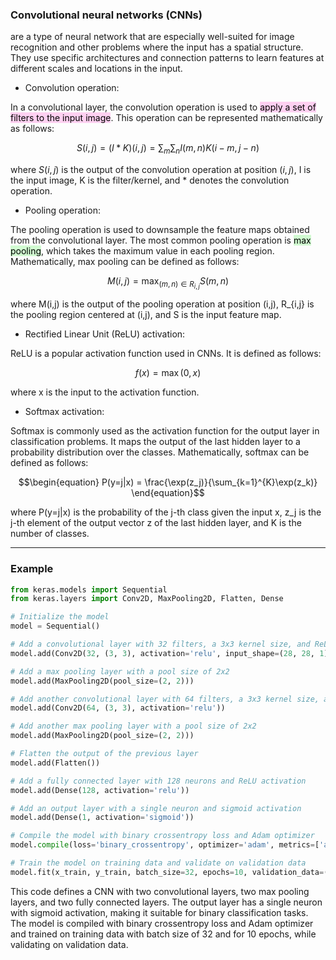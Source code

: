 
### Convolutional neural networks (CNNs) 

are a type of neural network that are especially well-suited for image recognition and other problems where the input has a spatial structure. They use specific architectures and connection patterns to learn features at different scales and locations in the input.

- Convolution operation:

In a convolutional layer, the convolution operation is used to <mark style="background: #FFB8EBA6;">apply a set of filters to the input image</mark>. This operation can be represented mathematically as follows:

$$\begin{equation} S(i,j) = (I * K)(i,j) = \sum_{m}\sum_{n}I(m,n)K(i-m,j-n) \end{equation}$$

where $S(i,j)$ is the output of the convolution operation at position $(i,j)$, I is the input image, K is the filter/kernel, and * denotes the convolution operation.

-   Pooling operation:

The pooling operation is used to downsample the feature maps obtained from the convolutional layer. The most common pooling operation is <mark style="background: #BBFABBA6;">max pooling</mark>, which takes the maximum value in each pooling region. Mathematically, max pooling can be defined as follows:

$$\begin{equation} M(i,j) = \max_{(m,n)\in R_{i,j}}S(m,n) \end{equation}$$

where M(i,j) is the output of the pooling operation at position (i,j), R_{i,j} is the pooling region centered at (i,j), and S is the input feature map.

-   Rectified Linear Unit (ReLU) activation:

ReLU is a popular activation function used in CNNs. It is defined as follows:

$$\begin{equation} f(x) = \max(0,x) \end{equation}$$

where x is the input to the activation function.

-   Softmax activation:

Softmax is commonly used as the activation function for the output layer in classification problems. It maps the output of the last hidden layer to a probability distribution over the classes. Mathematically, softmax can be defined as follows:

$$\begin{equation} P(y=j|x) = \frac{\exp(z_j)}{\sum_{k=1}^{K}\exp(z_k)} \end{equation}$$

where P(y=j|x) is the probability of the j-th class given the input x, z_j is the j-th element of the output vector z of the last hidden layer, and K is the number of classes.

---

### Example

```python
from keras.models import Sequential
from keras.layers import Conv2D, MaxPooling2D, Flatten, Dense

# Initialize the model
model = Sequential()

# Add a convolutional layer with 32 filters, a 3x3 kernel size, and ReLU activation
model.add(Conv2D(32, (3, 3), activation='relu', input_shape=(28, 28, 1)))

# Add a max pooling layer with a pool size of 2x2
model.add(MaxPooling2D(pool_size=(2, 2)))

# Add another convolutional layer with 64 filters, a 3x3 kernel size, and ReLU activation
model.add(Conv2D(64, (3, 3), activation='relu'))

# Add another max pooling layer with a pool size of 2x2
model.add(MaxPooling2D(pool_size=(2, 2)))

# Flatten the output of the previous layer
model.add(Flatten())

# Add a fully connected layer with 128 neurons and ReLU activation
model.add(Dense(128, activation='relu'))

# Add an output layer with a single neuron and sigmoid activation
model.add(Dense(1, activation='sigmoid'))

# Compile the model with binary crossentropy loss and Adam optimizer
model.compile(loss='binary_crossentropy', optimizer='adam', metrics=['accuracy'])

# Train the model on training data and validate on validation data
model.fit(x_train, y_train, batch_size=32, epochs=10, validation_data=(x_val, y_val))
```

This code defines a CNN with two convolutional layers, two max pooling layers, and two fully connected layers. The output layer has a single neuron with sigmoid activation, making it suitable for binary classification tasks. The model is compiled with binary crossentropy loss and Adam optimizer and trained on training data with batch size of 32 and for 10 epochs, while validating on validation data.


